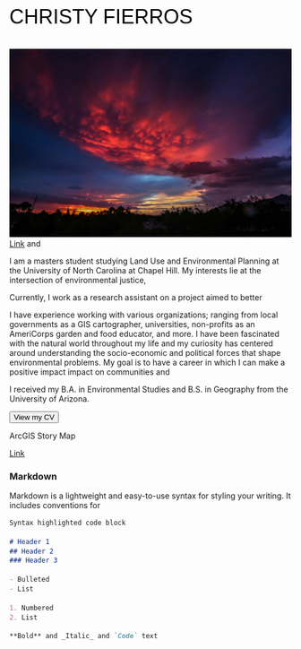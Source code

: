 <p style="font-family: arial; font-size:27pt; font-style:bold; color:black"> CHRISTY FIERROS </p>

![](images/MonsoonSunsetcopy.JPG)
[Link]() and 

I am a masters student studying Land Use and Environmental Planning at the University of North Carolina at Chapel Hill. My interests lie at the intersection of environmental justice, 

Currently, I work as a research assistant on a project aimed to better 

I have experience working with various organizations; ranging from local governments as a GIS cartographer, universities, non-profits as an AmeriCorps garden and food educator, and more. I have been fascinated with the natural world throughout my life and my curiosity has centered around understanding the socio-economic and political forces that shape environmental problems. My goal is to have a career in which I can make a positive impact impact on communities and 

I received my B.A. in Environmental Studies and B.S. in Geography from the University of Arizona.


 <button type="button"> View my CV </button> 


ArcGIS Story Map 

[Link](https://storymaps.arcgis.com/stories/d3949a65428440819c0c149000441593?play=true&speed=medium)

### Markdown

Markdown is a lightweight and easy-to-use syntax for styling your writing. It includes conventions for

```markdown
Syntax highlighted code block

# Header 1
## Header 2
### Header 3

- Bulleted
- List

1. Numbered
2. List

**Bold** and _Italic_ and `Code` text


```
